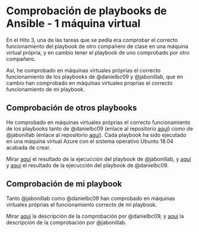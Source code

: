 # Comprobación de playbooks de Ansible - 1 máquina virtual

En el Hito 3, una de las tareas que se pedía era comprobar el correcto funcionamiento del playbook de otro compañero de clase en una máquina virtual própria, y en cambio tener el playbook de uno comprobado por otro compañero.

Así, he comprobado en máquinas virtuales próprias el correcto funcionamiento de los playbooks de @danielbc09 y @jabonillab, que en cambio han comprobado en máquinas virtuales proprias el correcto funcionamiento de mi playbook.

## Comprobación de otros playbooks

He comprobado en máquinas virtuales próprias el correcto funcionamiento de los playbooks tanto de @danielbc09 (enlace al repositorio [aquí](https://github.com/danielbc09/Proyecto_CC)) como de @jabonillab (enlace al repositorio [aquí](https://github.com/jabonillab/ProyectoCC2018)). Cada playbook ha sido ejecutado en una máquina virtual Azure con el sistema operativo Ubuntu 18.04 acabada de crear.

Mirar [aquí](https://github.com/migueldgoncalves/CCproj_1819/blob/master/docs/Comprobacion_Hito3/comprobacion_jorge.jpg) el resultado de la ejecucción del playbook de @jabonillab, y [aquí](https://github.com/migueldgoncalves/CCproj_1819/blob/master/docs/Comprobacion_Hito3/comprobacion_daniel_1.png) y [aquí](https://github.com/migueldgoncalves/CCproj_1819/blob/master/docs/Comprobacion_Hito3/comprobacion_daniel_2.png) el resultado de la ejecucción del playbook de @danielbc09.

## Comprobación de mi playbook

Tanto @jabonillab como @danielbc09 han comprobado en máquinas virtuales próprias el funcionamiento correcto de mi playbook.

Mirar [aquí](https://github.com/danielbc09/Proyecto_CC/blob/master/docs/prov_%20migueldgoncalves.md) la descripción de la comprobación por @danielbc09, y [aquí](https://github.com/jabonillab/ProyectoCC2018/blob/master/docs/Hitotres.md#comprobaci%C3%B3n-compa%C3%B1ero) la descripción de la comprobación por @jabonillab.

